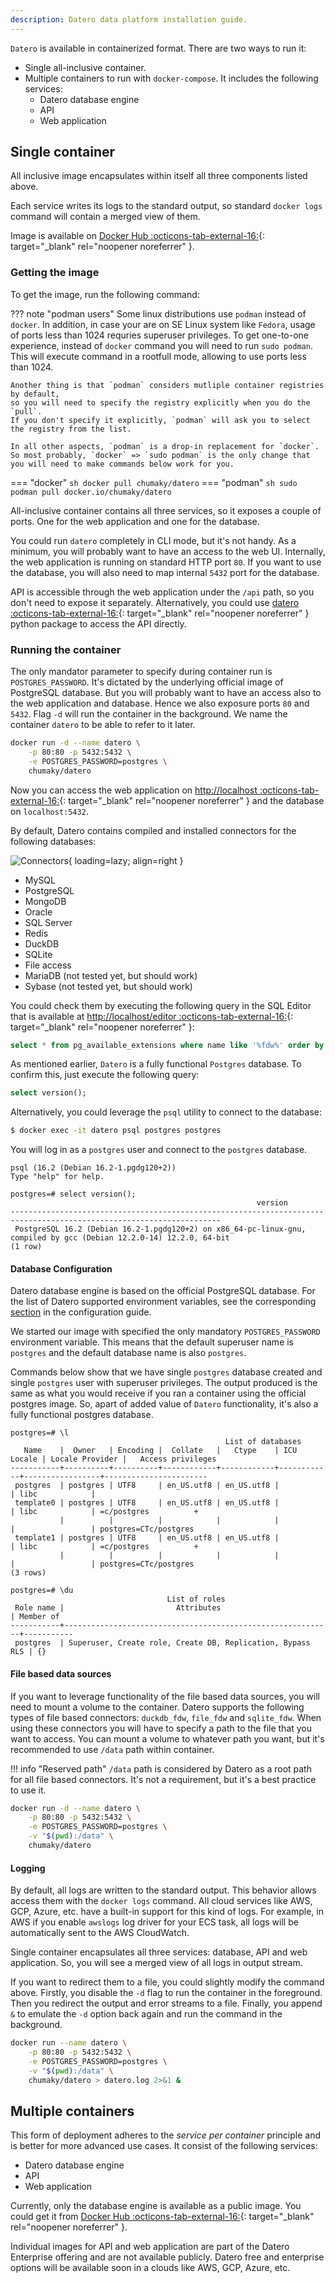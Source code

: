 ```yaml
---
description: Datero data platform installation guide.
---
```


`Datero` is available in containerized format.
There are two ways to run it:

- Single all-inclusive container.
- Multiple containers to run with `docker-compose`. It includes the following services:
    - Datero database engine
    - API
    - Web application

## Single container
All inclusive image encapsulates within itself all three components listed above.

Each service writes its logs to the standard output, so standard `docker logs` command will contain a merged view of them.

Image is available on [Docker Hub :octicons-tab-external-16:](https://hub.docker.com/r/chumaky/datero){: target="_blank" rel="noopener noreferrer" }.

### Getting the image
To get the image, run the following command:

??? note "podman users"
    Some linux distributions use `podman` instead of `docker`.
    In addition, in case your are on SE Linux system like `Fedora`, usage of ports less than 1024 requries superuser privileges.
    To get one-to-one experience, instead of `docker` command you will need to run `sudo podman`.
    This will execute command in a rootfull mode, allowing to use ports less than 1024.

    Another thing is that `podman` considers mutliple container registries by default,
    so you will need to specify the registry explicitly when you do the `pull`.
    If you don't specify it explicitly, `podman` will ask you to select the registry from the list.

    In all other aspects, `podman` is a drop-in replacement for `docker`.
    So most probably, `docker` => `sudo podman` is the only change that you will need to make commands below work for you.


=== "docker"
    ``` sh
    docker pull chumaky/datero
    ```
=== "podman"
    ``` sh
    sudo podman pull docker.io/chumaky/datero
    ```

All-inclusive container contains all three services, so it exposes a couple of ports.
One for the web application and one for the database.

You could run `datero` completely in CLI mode, but it's not handy.
As a minimum, you will probably want to have an access to the web UI.
Internally, the web application is running on standard HTTP port `80`.
If you want to use the database, you will also need to map internal `5432` port for the database.

API is accessible through the web application under the `/api` path, so you don't need to expose it separately.
Alternatively, you could use [datero :octicons-tab-external-16:](https://pypi.org/project/datero/){: target="_blank" rel="noopener noreferrer" } python package to access the API directly.


### Running the container
The only mandator parameter to specify during container run is `POSTGRES_PASSWORD`.
It's dictated by the underlying official image of PostgreSQL database.
But you will probably want to have an access also to the web application and database.
Hence we also exposure ports `80` and `5432`.
Flag `-d` will run the container in the background.
We name the container `datero` to be able to refer to it later.

``` sh
docker run -d --name datero \
    -p 80:80 -p 5432:5432 \
    -e POSTGRES_PASSWORD=postgres \
    chumaky/datero
```

Now you can access the web application on [http://localhost :octicons-tab-external-16:](http://localhost){: target="_blank" rel="noopener noreferrer" } and the database on `localhost:5432`.

By default, Datero contains compiled and installed connectors for the following databases:

![Connectors](./images/connectors.jpg){ loading=lazy; align=right }

- MySQL
- PostgreSQL
- MongoDB
- Oracle
- SQL Server
- Redis
- DuckDB
- SQLite
- File access
- MariaDB (not tested yet, but should work)
- Sybase (not tested yet, but should work)

You could check them by executing the following query in the SQL Editor that is available at [http://localhost/editor :octicons-tab-external-16:](http://localhost/editor){: target="_blank" rel="noopener noreferrer" }:
``` sql
select * from pg_available_extensions where name like '%fdw%' order by name;
```

As mentioned earlier, `Datero` is a fully functional `Postgres` database. To confirm this, just execute the following query:
``` sql
select version();
```

Alternatively, you could leverage the `psql` utility to connect to the database:
``` sh
$ docker exec -it datero psql postgres postgres
```

You will log in as a `postgres` user and connect to the `postgres` database.
```
psql (16.2 (Debian 16.2-1.pgdg120+2))
Type "help" for help.

postgres=# select version();
                                                       version                                                       
---------------------------------------------------------------------------------------------------------------------
 PostgreSQL 16.2 (Debian 16.2-1.pgdg120+2) on x86_64-pc-linux-gnu, compiled by gcc (Debian 12.2.0-14) 12.2.0, 64-bit
(1 row)
```

#### Database Configuration
Datero database engine is based on the official PostgreSQL database.
For the list of Datero supported environment variables, see the corresponding [section](./administration/configuration.md#environment-variables) in the configuration guide.

We started our image with specified the only mandatory `POSTGRES_PASSWORD` environment variable.
This means that the default superuser name is `postgres` and the default database name is also `postgres`.

Commands below show that we have single `postgres` database created and single `postgres` user with superuser privileges.
The output produced is the same as what you would receive if you ran a container using the official postgres image.
So, apart of added value of `Datero` functionality, it's also a fully functional postgres database.

```
postgres=# \l
                                                List of databases
   Name    |  Owner   | Encoding |  Collate   |   Ctype    | ICU Locale | Locale Provider |   Access privileges
-----------+----------+----------+------------+------------+------------+-----------------+-----------------------
 postgres  | postgres | UTF8     | en_US.utf8 | en_US.utf8 |            | libc            |
 template0 | postgres | UTF8     | en_US.utf8 | en_US.utf8 |            | libc            | =c/postgres          +
           |          |          |            |            |            |                 | postgres=CTc/postgres
 template1 | postgres | UTF8     | en_US.utf8 | en_US.utf8 |            | libc            | =c/postgres          +
           |          |          |            |            |            |                 | postgres=CTc/postgres
(3 rows)

postgres=# \du
                                   List of roles
 Role name |                         Attributes                         | Member of
-----------+------------------------------------------------------------+-----------
 postgres  | Superuser, Create role, Create DB, Replication, Bypass RLS | {}
```

#### File based data sources
If you want to leverage functionality of the file based data sources, you will need to mount a volume to the container.
Datero supports the following types of file based connectors: `duckdb_fdw`, `file_fdw` and `sqlite_fdw`.
When using these connectors you will have to specify a path to the file that you want to access.
You can mount a volume to whatever path you want, but it's recommended to use `/data` path within container.

!!! info "Reserved path"
    `/data` path is considered by Datero as a root path for all file based connectors.
    It's not a requirement, but it's a best practice to use it.

``` sh
docker run -d --name datero \
    -p 80:80 -p 5432:5432 \
    -e POSTGRES_PASSWORD=postgres \
    -v "$(pwd):/data" \
    chumaky/datero
```

#### Logging
By default, all logs are written to the standard output.
This behavior allows access them with the `docker logs` command.
All cloud services like AWS, GCP, Azure, etc. have a built-in support for this kind of logs.
For example, in AWS if you enable `awslogs` log driver for your ECS task, all logs will be automatically sent to the AWS CloudWatch.

Single container encapsulates all three services: database, API and web application.
So, you will see a merged view of all logs in output stream.

If you want to redirect them to a file, you could slightly modify the command above.
Firstly, you disable the `-d` flag to run the container in the foreground.
Then you redirect the output and error streams to a file.
Finally, you append `&` to emulate the `-d` option back again and run the command in the background.
``` sh
docker run --name datero \
    -p 80:80 -p 5432:5432 \
    -e POSTGRES_PASSWORD=postgres \
    -v "$(pwd):/data" \
    chumaky/datero > datero.log 2>&1 &
```


## Multiple containers
This form of deployment adheres to the _service per container_ principle and is better for more advanced use cases.
It consist of the following services:

- Datero database engine
- API
- Web application

Currently, only the database engine is available as a public image.
You could get it from [Docker Hub :octicons-tab-external-16:](https://hub.docker.com/r/chumaky/datero_engine){: target="_blank" rel="noopener noreferrer" }.

Individual images for API and web application are part of the Datero Enterprise offering and are not available publicly.
Datero free and enterprise options will be available soon in a clouds like AWS, GCP, Azure, etc.